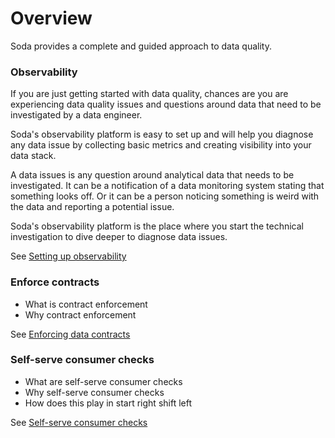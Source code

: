 # Overview

Soda provides a complete and guided approach to data quality.

### Observability

If you are just getting started with data quality, chances are you 
are experiencing data quality issues and questions around data that 
need to be investigated by a data engineer.

Soda's observability platform is easy to set up and will help you 
diagnose any data issue by collecting basic metrics and creating 
visibility into your data stack.

A data issues is any question around analytical data that needs to be 
investigated.  It can be a notification of a data monitoring system 
stating that something looks off. Or it can be a person noticing something 
is weird with the data and reporting a potential issue.

Soda's observability platform is the place where you start the technical 
investigation to dive deeper to diagnose data issues.

See [Setting up observability](02_configuring_observability/setting_up_observability.md)

### Enforce contracts

* What is contract enforcement
* Why contract enforcement

See [Enforcing data contracts](./03_enforcing_data_contracts/00_enforcing_data_contracts.md)

### Self-serve consumer checks

* What are self-serve consumer checks
* Why self-serve consumer checks
* How does this play in start right shift left

See [Self-serve consumer checks](04_managing_consumer_checks_in_soda_cloud/00_managing_consumer_checks_in_soda_cloud.md)
